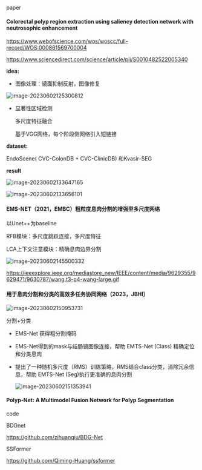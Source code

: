 





paper

#### Colorectal polyp region extraction using saliency detection network with neutrosophic enhancement

https://www.webofscience.com/wos/woscc/full-record/WOS:000861569700004

https://www.sciencedirect.com/science/article/pii/S0010482522005340

**idea:**

- 图像处理：镜面抑制反射，图像修复

![image-20230602125300812](C:\Users\余成远\AppData\Roaming\Typora\typora-user-images\image-20230602125300812.png)

- 显著性区域检测

  多尺度特征融合

  基于VGG网络，每个阶段侧网络引入短链接

**dataset:**

EndoScene( CVC-ColonDB + CVC-ClinicDB) 和Kvasir-SEG

**result**

![image-20230602133647165](C:\Users\余成远\AppData\Roaming\Typora\typora-user-images\image-20230602133647165.png)

![image-20230602133656101](C:\Users\余成远\AppData\Roaming\Typora\typora-user-images\image-20230602133656101.png)



#### EMS-NET（2021，EMBC）粗粒度息肉分割的增强型多尺度网络

以Unet++为baseline

RFB模块：多尺度跳跃连接，多尺度特征

LCA上下文注意模块：精确息肉边界分割

![image-20230602145500332](C:\Users\余成远\AppData\Roaming\Typora\typora-user-images\image-20230602145500332.png)





https://ieeexplore.ieee.org/mediastore_new/IEEE/content/media/9629355/9629471/9630787/wang.t3-p4-wang-large.gif



#### **用于息肉分割和分类的高效多任务协同网络**（2023，JBHI）

![image-20230602150953731](C:\Users\余成远\AppData\Roaming\Typora\typora-user-images\image-20230602150953731.png)

分割+分类

- EMS-Net 获得粗分割掩码

- EMS-Net得到的mask与结肠镜图像连接，帮助 EMTS-Net (Class) 精确定位和分类息肉

- 提出了一种随机多尺度（RMS）训练策略，RMS结合class分类，消除冗余信息，帮助 EMTS-Net (Seg)执行更准确的息肉分割

  ![image-20230602151353941](C:\Users\余成远\AppData\Roaming\Typora\typora-user-images\image-20230602151353941.png)

  

#### Polyp-Net: A Multimodel Fusion Network for Polyp Segmentation

code

BDGnet

https://github.com/zihuanqiu/BDG-Net

SSFormer

https://github.com/Qiming-Huang/ssformer